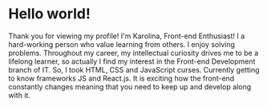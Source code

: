 # Hello world!

Thank you for viewing my profile!
I'm Karolina, Front-end Enthusiast! 
I a hard-working person who value learning from others. I enjoy solving problems. Throughout my career, my intellectual curiosity drives me to be a lifelong learner, so actually I find my interest in the Front-end Development branch of IT. So, I took HTML, CSS and JavaScript curses. Currently getting to know frameworks JS and React.js. It is exciting how the front-end constantly changes meaning that you need to keep up and develop along with it.

